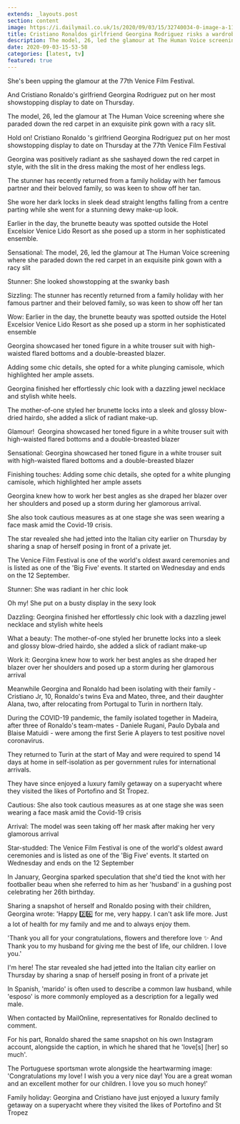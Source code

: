 ```yaml
---
extends: _layouts.post
section: content
image: https://i.dailymail.co.uk/1s/2020/09/03/15/32740034-0-image-a-117_1599144462831.jpg 
title: Cristiano Ronaldos girlfriend Georgina Rodriguez risks a wardrobe malfunction 
description: The model, 26, led the glamour at The Human Voice screening where she paraded down the red carpet in an exquisite pink gown with a racy slit 
date: 2020-09-03-15-53-58 
categories: [latest, tv] 
featured: true 
--- 
```

She's been upping the glamour at the 77th Venice Film Festival.

And Cristiano Ronaldo's girlfriend Georgina Rodriguez put on her most showstopping display to date on Thursday.

The model, 26, led the glamour at The Human Voice screening where she paraded down the red carpet in an exquisite pink gown with a racy slit. 

Hold on! Cristiano Ronaldo 's girlfriend Georgina Rodriguez put on her most showstopping display to date on Thursday at the 77th Venice Film Festival

Georgina was positively radiant as she sashayed down the red carpet in style, with the slit in the dress making the most of her endless legs. 

The stunner has recently returned from a family holiday with her famous partner and their beloved family, so was keen to show off her tan. 

She wore her dark locks in sleek dead straight lengths falling from a centre parting while she went for a stunning dewy make-up look. 

Earlier in the day, the brunette beauty was spotted outside the Hotel Excelsior Venice Lido Resort as she posed up a storm in her sophisticated ensemble.

Sensational: The model, 26, led the glamour at The Human Voice screening where she paraded down the red carpet in an exquisite pink gown with a racy slit

Stunner: She looked showstopping at the swanky bash 

Sizzling: The stunner has recently returned from a family holiday with her famous partner and their beloved family, so was keen to show off her tan

Wow: Earlier in the day, the brunette beauty was spotted outside the Hotel Excelsior Venice Lido Resort as she posed up a storm in her sophisticated ensemble

Georgina showcased her toned figure in a white trouser suit with high-waisted flared bottoms and a double-breasted blazer.

Adding some chic details, she opted for a white plunging camisole, which highlighted her ample assets.

Georgina finished her effortlessly chic look with a dazzling jewel necklace and stylish white heels. 

The mother-of-one styled her brunette locks into a sleek and glossy blow-dried hairdo, she added a slick of radiant make-up.

Glamour!  Georgina showcased her toned figure in a white trouser suit with high-waisted flared bottoms and a double-breasted blazer

Sensational: Georgina showcased her toned figure in a white trouser suit with high-waisted flared bottoms and a double-breasted blazer

Finishing touches: Adding some chic details, she opted for a white plunging camisole, which highlighted her ample assets

Georgina knew how to work her best angles as she draped her blazer over her shoulders and posed up a storm during her glamorous arrival. 

She also took cautious measures as at one stage she was seen wearing a face mask amid the Covid-19 crisis.  

The star revealed she had jetted into the Italian city earlier on Thursday by sharing a snap of herself posing in front of a private jet. 

The Venice Film Festival is one of the world's oldest award ceremonies and is listed as one of the 'Big Five' events. It started on Wednesday and ends on the 12 September. 

Stunner: She was radiant in her chic look

Oh my! She put on a busty display in the sexy look

Dazzling: Georgina finished her effortlessly chic look with a dazzling jewel necklace and stylish white heels

What a beauty: The mother-of-one styled her brunette locks into a sleek and glossy blow-dried hairdo, she added a slick of radiant make-up

Work it: Georgina knew how to work her best angles as she draped her blazer over her shoulders and posed up a storm during her glamorous arrival

Meanwhile Georgina and Ronaldo had been isolating with their family - Cristiano Jr, 10, Ronaldo's twins Eva and Mateo, three, and their daughter Alana, two, after relocating from Portugal to Turin in northern Italy.

During the COVID-19 pandemic, the family isolated together in Madeira, after three of Ronaldo's team-mates - Daniele Rugani, Paulo Dybala and Blaise Matuidi - were among the first Serie A players to test positive novel coronavirus.

They returned to Turin at the start of May and were required to spend 14 days at home in self-isolation as per government rules for international arrivals. 

They have since enjoyed a luxury family getaway on a superyacht where they visited the likes of Portofino and St Tropez. 

Cautious: She also took cautious measures as at one stage she was seen wearing a face mask amid the Covid-19 crisis

Arrival: The model was seen taking off her mask after making her very glamorous arrival 

Star-studded: The Venice Film Festival is one of the world's oldest award ceremonies and is listed as one of the 'Big Five' events. It started on Wednesday and ends on the 12 September 

In January, Georgina sparked speculation that she'd tied the knot with her footballer beau when she referred to him as her 'husband' in a gushing post celebrating her 26th birthday.  

Sharing a snapshot of herself and Ronaldo posing with their children, Georgina wrote: 'Happy 2️⃣6️⃣ for me, very happy. I can't ask life more. Just a lot of health for my family and me and to always enjoy them. 

'Thank you all for your congratulations, flowers and therefore love ✨ And Thank you to my husband for giving me the best of life, our children. I love you.'

I'm here! The star revealed she had jetted into the Italian city earlier on Thursday by sharing a snap of herself posing in front of a private jet

In Spanish, 'marido' is often used to describe a common law husband, while 'esposo' is more commonly employed as a description for a legally wed male.

When contacted by MailOnline, representatives for Ronaldo declined to comment.

For his part, Ronaldo shared the same snapshot on his own Instagram account, alongside the caption, in which he shared that he 'love[s] [her] so much'.

The Portuguese sportsman wrote alongside the heartwarming image: 'Congratulations my love! I wish you a very nice day! You are a great woman and an excellent mother for our children. I love you so much honey!'

Family holiday: Georgina and Cristiano have just enjoyed a luxury family getaway on a superyacht where they visited the likes of Portofino and St Tropez  

